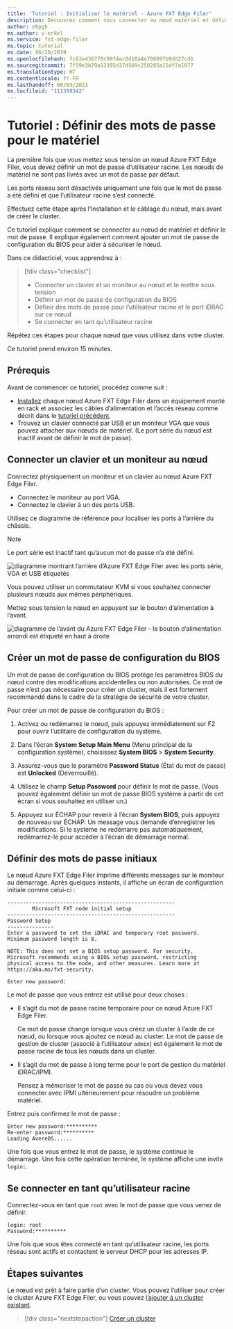 ```yaml
---
title: 'Tutoriel : Initialiser le matériel - Azure FXT Edge Filer'
description: Découvrez comment vous connecter au nœud matériel et définir un mot de passe initial sur des nœuds Azure FXT Edge Filer.
author: ekpgh
ms.author: v-erkel
ms.service: fxt-edge-filer
ms.topic: tutorial
ms.date: 06/20/2019
ms.openlocfilehash: fc63e436778c99f4ac0d10a4e708097b9dd27cdb
ms.sourcegitcommit: 7f59e3b79a12395d37d569c250285a15df7a1077
ms.translationtype: HT
ms.contentlocale: fr-FR
ms.lasthandoff: 06/03/2021
ms.locfileid: "111358342"
---
```

# <a name="tutorial-set-hardware-passwords"></a>Tutoriel : Définir des mots de passe pour le matériel

La première fois que vous mettez sous tension un nœud Azure FXT Edge Filer, vous devez définir un mot de passe d’utilisateur racine. Les nœuds de matériel ne sont pas livrés avec un mot de passe par défaut.

Les ports réseau sont désactivés uniquement une fois que le mot de passe a été défini et que l’utilisateur racine s’est connecté.

Effectuez cette étape après l’installation et le câblage du nœud, mais avant de créer le cluster.

Ce tutoriel explique comment se connecter au nœud de matériel et définir le mot de passe. Il explique également comment ajouter un mot de passe de configuration du BIOS pour aider à sécuriser le nœud.

Dans ce didacticiel, vous apprendrez à :

> [!div class="checklist"]
>
> * Connecter un clavier et un moniteur au nœud et le mettre sous tension
> * Définir un mot de passe de configuration du BIOS
> * Définir des mots de passe pour l’utilisateur racine et le port iDRAC sur ce nœud
> * Se connecter en tant qu’utilisateur racine

Répétez ces étapes pour chaque nœud que vous utilisez dans votre cluster.

Ce tutoriel prend environ 15 minutes.

## <a name="prerequisites"></a>Prérequis

Avant de commencer ce tutoriel, procédez comme suit :

* [Installez](fxt-install.md) chaque nœud Azure FXT Edge Filer dans un équipement monté en rack et associez les câbles d’alimentation et l’accès réseau comme décrit dans le [tutoriel précédent](fxt-network-power.md).
* Trouvez un clavier connecté par USB et un moniteur VGA que vous pouvez attacher aux nœuds de matériel. (Le port série du nœud est inactif avant de définir le mot de passe).

## <a name="connect-a-keyboard-and-monitor-to-the-node"></a>Connecter un clavier et un moniteur au nœud

Connectez physiquement un moniteur et un clavier au nœud Azure FXT Edge Filer.

* Connectez le moniteur au port VGA.
* Connectez le clavier à un des ports USB.

Utilisez ce diagramme de référence pour localiser les ports à l’arrière du châssis.

> [!NOTE]
> Le port série est inactif tant qu’aucun mot de passe n’a été défini.

![diagramme montrant l’arrière d’Azure FXT Edge Filer avec les ports série, VGA et USB étiquetés](media/fxt-back-serial-vga-usb.png)

Vous pouvez utiliser un commutateur KVM si vous souhaitez connecter plusieurs nœuds aux mêmes périphériques.

Mettez sous tension le nœud en appuyant sur le bouton d’alimentation à l’avant.

![diagramme de l’avant du Azure FXT Edge Filer - le bouton d’alimentation arrondi est étiqueté en haut à droite](media/fxt-front-annotated.png)

## <a name="create-a-bios-setup-password"></a>Créer un mot de passe de configuration du BIOS

Un mot de passe de configuration du BIOS protège les paramètres BIOS du nœud contre des modifications accidentelles ou non autorisées. Ce mot de passe n’est pas nécessaire pour créer un cluster, mais il est fortement recommandé dans le cadre de la stratégie de sécurité de votre cluster.

Pour créer un mot de passe de configuration du BIOS :

1. Activez ou redémarrez le nœud, puis appuyez immédiatement sur F2 pour ouvrir l’utilitaire de configuration du système.

1. Dans l’écran **System Setup Main Menu** (Menu principal de la configuration système), choisissez **System BIOS** > **System Security**.

1. Assurez-vous que le paramètre **Password Status** (État du mot de passe) est **Unlocked** (Déverrouillé).

1. Utilisez le champ **Setup Password** pour définir le mot de passe. (Vous pouvez également définir un mot de passe BIOS système à partir de cet écran si vous souhaitez en utiliser un.)

1. Appuyez sur ÉCHAP pour revenir à l’écran **System BIOS**, puis appuyez de nouveau sur ÉCHAP. Un message vous demande d’enregistrer les modifications. Si le système ne redémarre pas automatiquement, redémarrez-le pour accéder à l’écran de démarrage normal.<!-- how to exit this mode/do you need to reboot to get to the initial setup screen? -->

## <a name="set-initial-passwords"></a>Définir des mots de passe initiaux

Le nœud Azure FXT Edge Filer imprime différents messages sur le moniteur au démarrage. Après quelques instants, il affiche un écran de configuration initiale comme celui-ci :

```
------------------------------------------------------
        Microsoft FXT node initial setup
------------------------------------------------------
Password Setup
---------------
Enter a password to set the iDRAC and temporary root password.
Minimum password length is 8.

NOTE: This does not set a BIOS setup password. For security,
Microsoft recommends using a BIOS setup password, restricting
physical access to the node, and other measures. Learn more at
https://aka.ms/fxt-security.

Enter new password:

```

Le mot de passe que vous entrez est utilisé pour deux choses :

* Il s’agit du mot de passe racine temporaire pour ce nœud Azure FXT Edge Filer.

  Ce mot de passe change lorsque vous créez un cluster à l’aide de ce nœud, ou lorsque vous ajoutez ce nœud au cluster. Le mot de passe de gestion de cluster (associé à l’utilisateur ``admin``) est également le mot de passe racine de tous les nœuds dans un cluster.

* Il s’agit du mot de passe à long terme pour le port de gestion du matériel iDRAC/IPMI.

  Pensez à mémoriser le mot de passe au cas où vous devez vous connecter avec IPMI ultérieurement pour résoudre un problème matériel.

Entrez puis confirmez le mot de passe :

```
Enter new password:**********
Re-enter password:**********
Loading AvereOS......
```

Une fois que vous entrez le mot de passe, le système continue le démarrage. Une fois cette opération terminée, le système affiche une invite ``login:``.

## <a name="sign-in-as-root"></a>Se connecter en tant qu’utilisateur racine

Connectez-vous en tant que ``root`` avec le mot de passe que vous venez de définir.

```
login: root
Password:**********
```

Une fois que vous êtes connecté en tant qu’utilisateur racine, les ports réseau sont actifs et contactent le serveur DHCP pour les adresses IP.

## <a name="next-steps"></a>Étapes suivantes

Le nœud est prêt à faire partie d’un cluster. Vous pouvez l’utiliser pour créer le cluster Azure FXT Edge Filer, ou vous pouvez [l’ajouter à un cluster existant](fxt-add-nodes.md).

> [!div class="nextstepaction"]
> [Créer un cluster](fxt-cluster-create.md)

